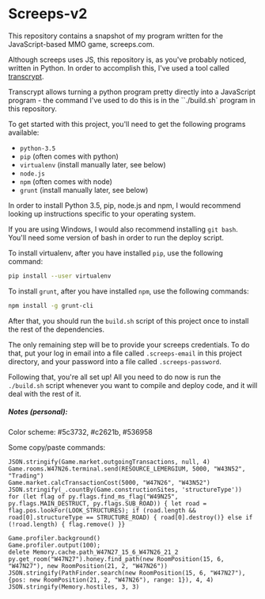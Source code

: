Screeps-v2
==========

This repository contains a snapshot of my program written for the JavaScript-based MMO game, screeps.com.

Although screeps uses JS, this repository is, as you've probably noticed, written in Python. In order to accomplish this,
I've used a tool called [transcrypt](transcrypt.com).

Transcrypt allows turning a python program pretty directly into a JavaScript program - the command I've used to do this
is in the ``./build.sh` program in this repository.

To get started with this project, you'll need to get the following programs available:
- `python-3.5`
- `pip` (often comes with python)
- `virtualenv` (install manually later, see below)
- `node.js`
- `npm` (often comes with node)
- `grunt` (install manually later, see below)

In order to install Python 3.5, pip, node.js and npm, I would recommend looking up instructions specific to your
operating system.

If you are using Windows, I would also recommend installing `git bash`. You'll need some version of bash in order to run
the deploy script.

To install virtualenv, after you have installed `pip`, use the following command:

```sh
pip install --user virtualenv
```

To install `grunt`, after you have installed `npm`, use the following commands:
```sh
npm install -g grunt-cli
```

After that, you should run the `build.sh` script of this project once to install the rest of the dependencies.

The only remaining step will be to provide your screeps credentials. To do that, put your log in email into a file
called `.screeps-email` in this project directory, and your password into a file called `.screeps-password`.

Following that, you're all set up! All you need to do now is run the `./build.sh` script whenever you want to compile
and deploy code, and it will deal with the rest of it.


##### Notes (personal):

Color scheme: #5c3732, #c2621b, #536958

Some copy/paste commands:

```
JSON.stringify(Game.market.outgoingTransactions, null, 4)
Game.rooms.W47N26.terminal.send(RESOURCE_LEMERGIUM, 5000, "W43N52", "Trading")
Game.market.calcTransactionCost(5000, "W47N26", "W43N52")
JSON.stringify(_.countBy(Game.constructionSites, 'structureType'))
for (let flag of py.flags.find_ms_flag("W49N25", py.flags.MAIN_DESTRUCT, py.flags.SUB_ROAD)) { let road = flag.pos.lookFor(LOOK_STRUCTURES); if (road.length && road[0].structureType == STRUCTURE_ROAD) { road[0].destroy()} else if (!road.length) { flag.remove() }}

Game.profiler.background()
Game.profiler.output(100);
delete Memory.cache.path_W47N27_15_6_W47N26_21_2
py.get_room("W47N27").honey.find_path(new RoomPosition(15, 6, "W47N27"), new RoomPosition(21, 2, "W47N26"))
JSON.stringify(PathFinder.search(new RoomPosition(15, 6, "W47N27"), {pos: new RoomPosition(21, 2, "W47N26"), range: 1}), 4, 4)
JSON.stringify(Memory.hostiles, 3, 3)
```
